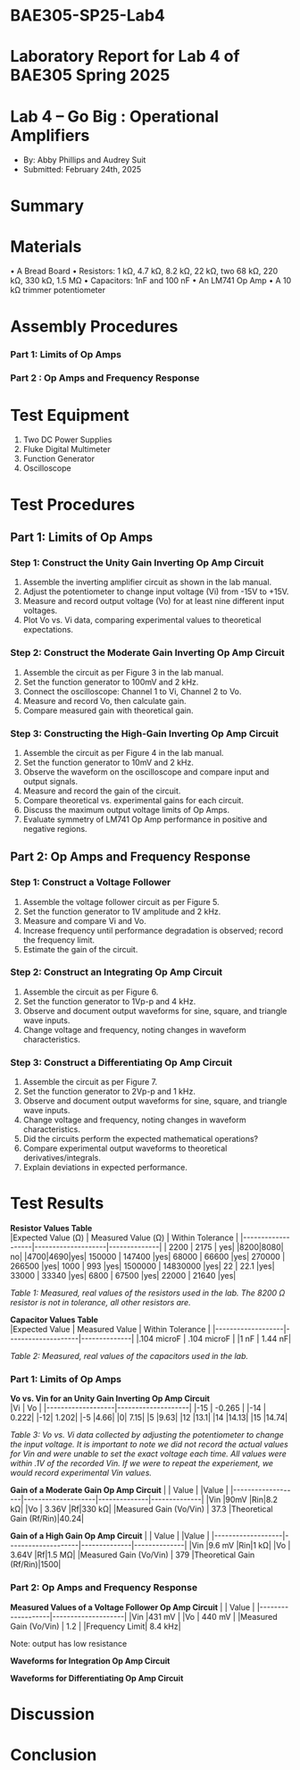 # BAE305-SP25-Lab4
# Laboratory Report for Lab 4 of BAE305 Spring 2025
# Lab 4 – Go Big : Operational Amplifiers
* By: Abby Phillips and Audrey Suit
* Submitted: February 24th, 2025

# Summary


# Materials

•	A Bread Board
•	Resistors: 1 kΩ, 4.7 kΩ, 8.2 kΩ, 22 kΩ, two 68 kΩ, 220 kΩ, 330 kΩ, 1.5 MΩ
•	Capacitors: 1nF and 100 nF
•	An LM741 Op Amp
•	A 10 kΩ trimmer potentiometer


# Assembly Procedures

### Part 1: Limits of Op Amps



### Part 2 : Op Amps and Frequency Response


# Test Equipment
1. Two DC Power Supplies
2. Fluke Digital Multimeter
3. Function Generator
4. Oscilloscope

# Test Procedures

## Part 1: Limits of Op Amps
### Step 1: Construct the Unity Gain Inverting Op Amp Circuit
1. Assemble the inverting amplifier circuit as shown in the lab manual.
2. Adjust the potentiometer to change input voltage (Vi) from -15V to +15V.
3. Measure and record output voltage (Vo) for at least nine different input voltages.
4.  Plot Vo vs. Vi data, comparing experimental values to theoretical expectations.

### Step 2: Construct the Moderate Gain Inverting Op Amp Circuit
1. Assemble the circuit as per Figure 3 in the lab manual.
2. Set the function generator to 100mV and 2 kHz.
3. Connect the oscilloscope: Channel 1 to Vi, Channel 2 to Vo.
4. Measure and record Vo, then calculate gain.
5. Compare measured gain with theoretical gain.

### Step 3: Constructing the High-Gain Inverting Op Amp Circuit
1. Assemble the circuit as per Figure 4 in the lab manual.
2. Set the function generator to 10mV and 2 kHz.
3. Observe the waveform on the oscilloscope and compare input and output signals.
4. Measure and record the gain of the circuit.
5. Compare theoretical vs. experimental gains for each circuit.
6. Discuss the maximum output voltage limits of Op Amps.
7. Evaluate symmetry of LM741 Op Amp performance in positive and negative regions.

## Part 2: Op Amps and Frequency Response

### Step 1: Construct a Voltage Follower
1. Assemble the voltage follower circuit as per Figure 5.
2. Set the function generator to 1V amplitude and 2 kHz.
3. Measure and compare Vi and Vo.
4. Increase frequency until performance degradation is observed; record the frequency limit.
5. Estimate the gain of the circuit.

### Step 2: Construct an Integrating Op Amp Circuit
1. Assemble the circuit as per Figure 6.
2. Set the function generator to 1Vp-p and 4 kHz.
3. Observe and document output waveforms for sine, square, and triangle wave inputs.
4. Change voltage and frequency, noting changes in waveform characteristics.

### Step 3: Construct a Differentiating Op Amp Circuit
1. Assemble the circuit as per Figure 7.
2. Set the function generator to 2Vp-p and 1 kHz.
3. Observe and document output waveforms for sine, square, and triangle wave inputs.
4. Change voltage and frequency, noting changes in waveform characteristics.
5. Did the circuits perform the expected mathematical operations?
6. Compare experimental output waveforms to theoretical derivatives/integrals.
7. Explain deviations in expected performance.

# Test Results


**Resistor Values Table**  
|Expected Value (Ω) | Measured Value (Ω) | Within Tolerance |
|-------------------|--------------------|--------------|
| 2200               | 2175           | yes|
|8200|8080| no|
|4700|4690|yes|
150000 |	147400 |yes|
68000 |	66600 |yes|
270000 |	266500 |yes|
1000 |	993 |yes|
1500000 |	14830000 |yes|
22 |	22.1 |yes|
33000 |	33340 |yes|
6800 |	67500 |yes|
22000 |	21640 |yes|

<p align="left"><em>Table 1: Measured, real values of the resistors used in the lab. The 8200 Ω resistor is not in tolerance, all other resistors are. </em></p>

**Capacitor Values Table**  
|Expected Value  | Measured Value  | Within Tolerance |
|-------------------|--------------------|--------------|
|.104 microF |	.104 microF |
|1 nF	| 1.44 nF|

<p align="left"><em>Table 2: Measured, real values of the capacitors used in the lab. </em></p>


### Part 1: Limits of Op Amps

**Vo vs. Vin for an Unity Gain Inverting Op Amp Circuit**  
|Vi  | Vo  | 
|-------------------|--------------------|
|-15 |	-0.265 |
|-14	| 0.222|
|-12|	1.202|
|-5	|4.66|
|0|	7.15|
|5	|9.63|
|12	|13.1|
|14	|14.13|
|15	|14.74|

<p align="left"><em>Table 3: Vo vs. Vi data collected by adjusting the potentiometer to change the input voltage. It is important to note we did not record the actual values for Vin and were unable to set the exact voltage each time. All values were within .1V of the recorded Vin. If we were to repeat the experiement, we would record experimental Vin values. </em></p>

**Gain of a Moderate Gain Op Amp Circuit**
|  |  Value  | |Value |
|-------------------|--------------------|--------------|--------------|
|Vin |90mV	 |Rin|8.2 kΩ|
|Vo |	3.36V |Rf|330 kΩ|
|Measured Gain (Vo/Vin) |	37.3 |Theoretical Gain (Rf/Rin)|40.24|

**Gain of a High Gain Op Amp Circuit**
|  |  Value  | |Value |
|-------------------|--------------------|--------------|--------------|
|Vin |9.6 mV	 |Rin|1 kΩ|
|Vo |	3.64V |Rf|1.5 MΩ|
|Measured Gain (Vo/Vin) |	379 |Theoretical Gain (Rf/Rin)|1500|

### Part 2: Op Amps and Frequency Response

**Measured Values of a Voltage Follower Op Amp Circuit**
|  |  Value  |
|-------------------|--------------------|
|Vin |431 mV	 |
|Vo |	440 mV |
|Measured Gain (Vo/Vin) |	1.2 |
|Frequency Limit| 8.4 kHz|

Note: output has low resistance

**Waveforms for Integration Op Amp Circuit**



**Waveforms for Differentiating Op Amp Circuit**



# Discussion


# Conclusion

